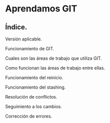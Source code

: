# Aprendamos GIT

## Índice.

Versión aplicable.

Funcionamiento de GIT.

Cuales son las áreas de trabajo que utiliza GIT.

Como funcionan las áreas de trabajo entre ellas.

Funcionamiento del reinicio.

Funcionamiento del stashing.

Resolución de conflictos.

Seguimiento a los cambios.

Corrección de errores.


